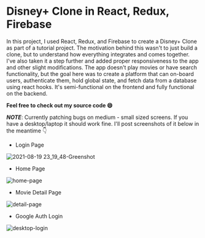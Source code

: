 # Disney+ Clone in React, Redux, Firebase

In this project, I used React, Redux, and Firebase to create a Disney+ Clone as part of a tutorial project. The motivation behind this wasn't to just build a clone, but to understand how everything integrates and comes together. I've also taken it a step further and added proper responsiveness to the app and other slight modifications. The app doesn't play movies or have search functionality, but the goal here was to create a platform that can on-board users, authenticate them, hold global state, and fetch data from a database using react hooks. It's semi-functional on the frontend and fully functional on the backend. 

**Feel free to check out my source code 😄**

***NOTE***: Currently patching bugs on medium - small sized screens. If you have a desktop/laptop it should work fine. I'll post screenshots of it below in the meantime 👇

- Login Page

![2021-08-19 23_19_48-Greenshot](https://user-images.githubusercontent.com/72423262/130184778-155c26b8-5b8c-4637-8079-a006f005d7e5.png)

- Home Page

![home-page](https://user-images.githubusercontent.com/72423262/130184991-f1bf6e27-028f-43bb-b14d-529b8299c313.png)

- Movie Detail Page

![detail-page](https://user-images.githubusercontent.com/72423262/130185039-6fcd449b-361e-4433-869a-959366678016.png)

- Google Auth Login

![desktop-login](https://user-images.githubusercontent.com/72423262/130185086-2281b7e1-7d35-4ba3-be04-6f0462a9bb23.jpg)





